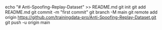 echo "# Anti-Spoofing-Replay-Dataset" >> README.md
git init
git add README.md
git commit -m "first commit"
git branch -M main
git remote add origin https://github.com/trainingdata-pro/Anti-Spoofing-Replay-Dataset.git
git push -u origin main
